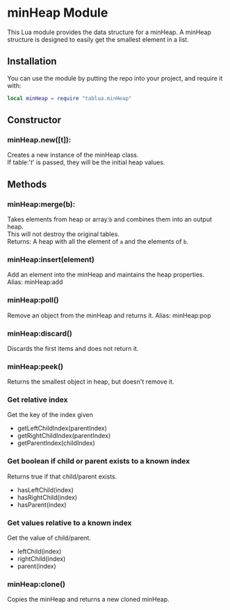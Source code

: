 # minHeap Module
This Lua module provides the data structure for a minHeap.  A minHeap structure is designed to easily get the smallest element in a list.


## Installation
You can use the module by putting the repo into your project, and require it with:
```lua
local minHeap = require "tablua.minHeap"
```

## Constructor

### minHeap.new([t]):
Creates a new instance of the minHeap class.  
If table:'*t*' is passed, they will be the initial heap values.

## Methods

### minHeap:merge(b):
Takes elements from heap or array:`b` and combines them into an output heap.  
This will not destroy the original tables.  
Returns: A heap with all the element of `a` and the elements of `b`.  


### minHeap:insert(element)
Add an element into the minHeap and maintains the heap properties.  
Alias: minHeap:add

### minHeap:poll()
Remove an object from the minHeap and returns it.
Alias: minHeap:pop

### minHeap:discard()
Discards the first items and does not return it.

### minHeap:peek()
Returns the smallest object in heap, but doesn't remove it.

### Get relative index
Get the key of the index given
- getLeftChildIndex(parentIndex)  
- getRightChildIndex(parentIndex)  
- getParentIndex(childIndex)  

### Get boolean if child or parent exists to a known index
Returns true if that child/parent exists.
- hasLeftChild(index)
- hasRightChild(index)
- hasParent(index)

### Get values relative to a known index
Get the value of child/parent.
- leftChild(index)
- rightChild(index)
- parent(index)

### minHeap:clone()
Copies the minHeap and returns a new cloned minHeap.